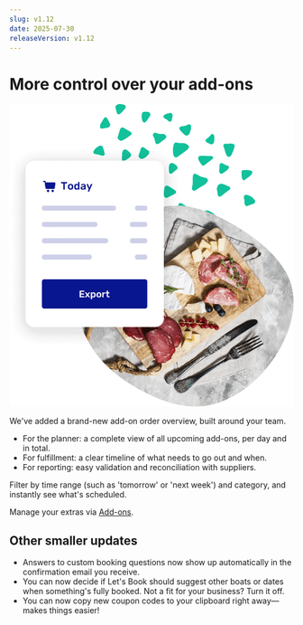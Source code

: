 ```yaml
---
slug: v1.12
date: 2025-07-30
releaseVersion: v1.12
---
```


# More control over your add-ons

![Interface to export Add-ons from you boat rental platform](./images/v1.12.add-extra-boat-rental-software.png)

We've added a brand-new add-on order overview, built around your team.

- For the planner: a complete view of all upcoming add-ons, per day and in total.
- For fulfillment: a clear timeline of what needs to go out and when.
- For reporting: easy validation and reconciliation with suppliers.

Filter by time range (such as 'tomorrow' or 'next week') and category, and instantly see what's scheduled.

Manage your extras via [Add-ons](https://dashboard.letsbook.app/add-ons).

## Other smaller updates

- Answers to custom booking questions now show up automatically in the confirmation email you receive.
- You can now decide if Let's Book should suggest other boats or dates when something's fully booked. Not a fit for your business? Turn it off.
- You can now copy new coupon codes to your clipboard right away—makes things easier!
